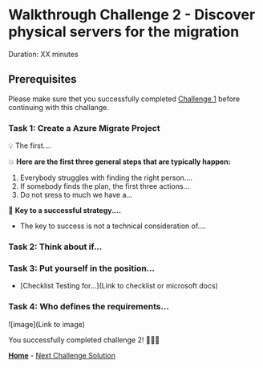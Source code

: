 # Walkthrough Challenge 2 - Discover physical servers for the migration

Duration: XX minutes

## Prerequisites

Please make sure thet you successfully completed [Challenge 1](../challenge-1/solution.md) before continuing with this challange.

### **Task 1: Create a Azure Migrate Project**

💡 The first....

💥 **Here are the first three general steps that are typically happen:** 
1. Everybody struggles with finding the right person....
2. If somebody finds the plan, the first three actions...
3. Do not sress to much we have a...

🔑 **Key to a successful strategy....**
- The key to success is not a technical consideration of....

### **Task 2: Think about if...**


### **Task 3: Put yourself in the position...**

* [Checklist Testing for...](Link to checklist or microsoft docs)

### Task 4: Who defines the requirements...


![image](Link to image)


You successfully completed challenge 2! 🚀🚀🚀

 **[Home](../../Readme.md)** - [Next Challenge Solution](../challenge-3/solution.md)
